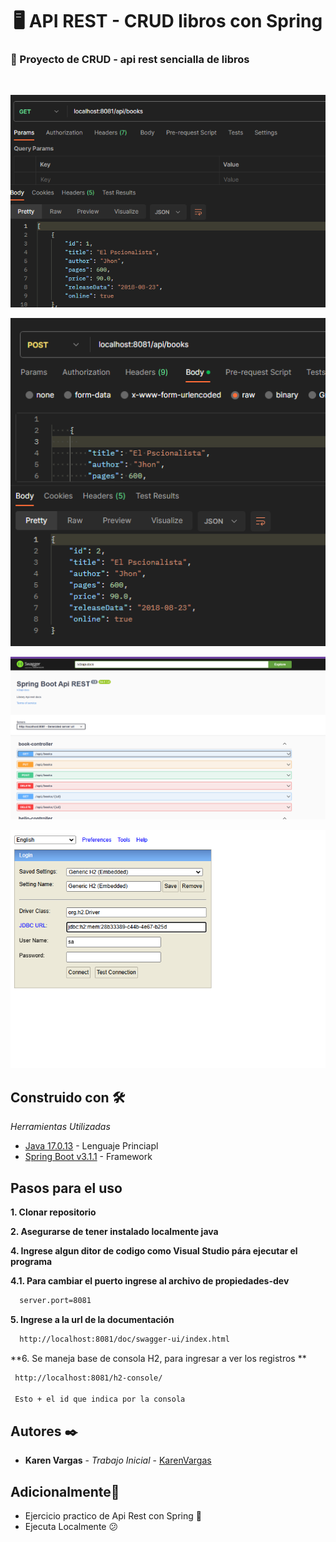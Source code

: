 <h1 align="center"><b>🖥️ API REST -  CRUD libros con Spring</b></h1>
<h3>🌼 Proyecto de CRUD - api rest sencialla de libros</h3><br>

<p align="center"><img src="img/1.png" width="600"/></p> 
<p align="center"><img src="img/2.png" width="600"/></p> 
<p align="center"><img src="img/3.png" width="600"/></p>
<p align="center"><img src="img/4.png" width="600"/></p>

## Construido con 🛠️

_Herramientas Utilizadas_

- [Java 17.0.13](https://www.java.com/es/) - Lenguaje Princiapl
- [Spring Boot v3.1.1](https://nodejs.org/es/) - Framework

## Pasos para el uso

**1. Clonar repositorio**

**2. Asegurarse de tener instalado localmente java**

**4. Ingrese algun ditor de codigo como Visual Studio pára ejecutar el programa**

**4.1. Para cambiar el puerto ingrese al archivo de propiedades-dev**

```bash
  server.port=8081
```

**5. Ingrese a la url de la documentación**

```bash
  http://localhost:8081/doc/swagger-ui/index.html
```

**6. Se maneja base de consola H2, para ingresar a ver los registros **

```bash
 http://localhost:8081/h2-console/

 Esto + el id que indica por la consola
```

## Autores ✒️

- **Karen Vargas** - _Trabajo Inicial_ - [KarenVargas](https://github.com/Karen11Vargas)

## Adicionalmente🎁

- Ejercicio practico de Api Rest con Spring 📢
- Ejecuta Localmente 😕
